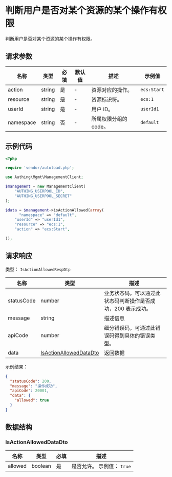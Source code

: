 # 判断用户是否对某个资源的某个操作有权限

<!--
  警告⚠️：
  不要直接修改该文档，
  https://github.com/Authing/authing-docs-factory
  使用该项目进行生成
-->

<LastUpdated />

判断用户是否对某个资源的某个操作有权限。

## 请求参数

| 名称      | 类型   | 必填 | 默认值 | 描述                  | 示例值      |
| --------- | ------ | ---- | ------ | --------------------- | ----------- |
| action    | string | 是   | -      | 资源对应的操作。      | `ecs:Start` |
| resource  | string | 是   | -      | 资源标识符。          | `ecs:1`     |
| userId    | string | 是   | -      | 用户 ID。             | `userId1`   |
| namespace | string | 否   | -      | 所属权限分组的 code。 | `default`   |

## 示例代码

```php
<?php

require 'vendor/autoload.php';

use Authing\Mgmt\ManagementClient;

$management = new ManagementClient(
    "AUTHING_USERPOOL_ID",
    "AUTHING_USERPOOL_SECRET"
);

$data = $management->isActionAllowed(array(
      "namespace" => "default",
    "userId" => "userId1",
    "resource" => "ecs:1",
    "action" => "ecs:Start",

));
```

## 请求响应

类型： `IsActionAllowedRespDtp`

| 名称       | 类型                                                         | 描述                                                         |
| ---------- | ------------------------------------------------------------ | ------------------------------------------------------------ |
| statusCode | number                                                       | 业务状态码，可以通过此状态码判断操作是否成功，200 表示成功。 |
| message    | string                                                       | 描述信息                                                     |
| apiCode    | number                                                       | 细分错误码，可通过此错误码得到具体的错误类型。               |
| data       | <a href="#IsActionAllowedDataDto">IsActionAllowedDataDto</a> | 返回数据                                                     |

示例结果：

```json
{
  "statusCode": 200,
  "message": "操作成功",
  "apiCode": 20001,
  "data": {
    "allowed": true
  }
}
```

## 数据结构

### <a id="IsActionAllowedDataDto"></a> IsActionAllowedDataDto

| 名称    | 类型    | 必填 | 描述                       |
| ------- | ------- | ---- | -------------------------- |
| allowed | boolean | 是   | 是否允许。 示例值： `true` |

